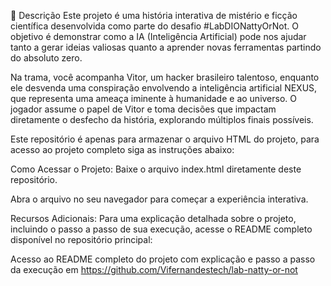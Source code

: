📒 Descrição
Este projeto é uma história interativa de mistério e ficção científica desenvolvida como parte do desafio #LabDIONattyOrNot. O objetivo é demonstrar como a IA (Inteligência Artificial) pode nos ajudar tanto a gerar ideias valiosas quanto a aprender novas ferramentas partindo do absoluto zero.

Na trama, você acompanha Vitor, um hacker brasileiro talentoso, enquanto ele desvenda uma conspiração envolvendo a inteligência artificial NEXUS, que representa uma ameaça iminente à humanidade e ao universo. O jogador assume o papel de Vitor e toma decisões que impactam diretamente o desfecho da história, explorando múltiplos finais possíveis.

Este repositório é apenas para armazenar o arquivo HTML do projeto, para acesso ao projeto completo siga as instruções abaixo: 

Como Acessar o Projeto:
Baixe o arquivo index.html diretamente deste repositório.

Abra o arquivo no seu navegador para começar a experiência interativa.

Recursos Adicionais:
Para uma explicação detalhada sobre o projeto, incluindo o passo a passo de sua execução, acesse o README completo disponível no repositório principal:

Acesso ao README completo do projeto com explicação e passo a passo da execução em https://github.com/Vifernandestech/lab-natty-or-not
